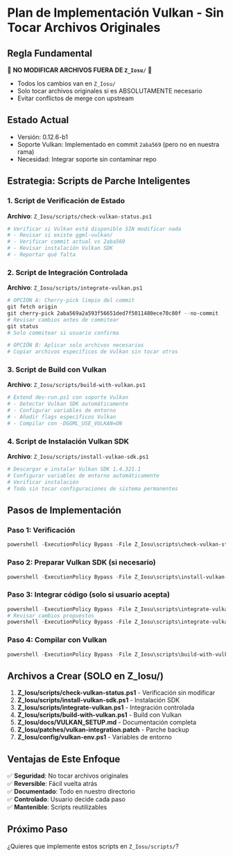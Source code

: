 # Plan de Implementación Vulkan - Sin Tocar Archivos Originales

## Regla Fundamental
🚨 **NO MODIFICAR ARCHIVOS FUERA DE `Z_Iosu/`** 🚨
- Todos los cambios van en `Z_Iosu/`
- Solo tocar archivos originales si es ABSOLUTAMENTE necesario
- Evitar conflictos de merge con upstream

## Estado Actual
- Versión: 0.12.6-b1
- Soporte Vulkan: Implementado en commit `2aba569` (pero no en nuestra rama)
- Necesidad: Integrar soporte sin contaminar repo

## Estrategia: Scripts de Parche Inteligentes

### 1. Script de Verificación de Estado
**Archivo**: `Z_Iosu/scripts/check-vulkan-status.ps1`

```powershell
# Verificar si Vulkan está disponible SIN modificar nada
# - Revisar si existe ggml-vulkan/
# - Verificar commit actual vs 2aba569
# - Revisar instalación Vulkan SDK
# - Reportar qué falta
```

### 2. Script de Integración Controlada
**Archivo**: `Z_Iosu/scripts/integrate-vulkan.ps1`

```powershell
# OPCIÓN A: Cherry-pick limpio del commit
git fetch origin
git cherry-pick 2aba569a2a593f56651ded7f5011480ece70c80f --no-commit
# Revisar cambios antes de commitear
git status
# Solo commitear si usuario confirma

# OPCIÓN B: Aplicar solo archivos necesarios
# Copiar archivos específicos de Vulkan sin tocar otros
```

### 3. Script de Build con Vulkan
**Archivo**: `Z_Iosu/scripts/build-with-vulkan.ps1`

```powershell
# Extend dev-run.ps1 con soporte Vulkan
# - Detectar Vulkan SDK automáticamente
# - Configurar variables de entorno
# - Añadir flags específicos Vulkan
# - Compilar con -DGGML_USE_VULKAN=ON
```

### 4. Script de Instalación Vulkan SDK
**Archivo**: `Z_Iosu/scripts/install-vulkan-sdk.ps1`

```powershell
# Descargar e instalar Vulkan SDK 1.4.321.1
# Configurar variables de entorno automáticamente
# Verificar instalación
# Todo sin tocar configuraciones de sistema permanentes
```

## Pasos de Implementación

### Paso 1: Verificación
```powershell
powershell -ExecutionPolicy Bypass -File Z_Iosu\scripts\check-vulkan-status.ps1
```

### Paso 2: Preparar Vulkan SDK (si necesario)
```powershell
powershell -ExecutionPolicy Bypass -File Z_Iosu\scripts\install-vulkan-sdk.ps1
```

### Paso 3: Integrar código (solo si usuario acepta)
```powershell
powershell -ExecutionPolicy Bypass -File Z_Iosu\scripts\integrate-vulkan.ps1 -DryRun
# Revisar cambios propuestos
powershell -ExecutionPolicy Bypass -File Z_Iosu\scripts\integrate-vulkan.ps1 -Confirm
```

### Paso 4: Compilar con Vulkan
```powershell
powershell -ExecutionPolicy Bypass -File Z_Iosu\scripts\build-with-vulkan.ps1
```

## Archivos a Crear (SOLO en Z_Iosu/)

1. **Z_Iosu/scripts/check-vulkan-status.ps1** - Verificación sin modificar
2. **Z_Iosu/scripts/install-vulkan-sdk.ps1** - Instalación SDK
3. **Z_Iosu/scripts/integrate-vulkan.ps1** - Integración controlada
4. **Z_Iosu/scripts/build-with-vulkan.ps1** - Build con Vulkan
5. **Z_Iosu/docs/VULKAN_SETUP.md** - Documentación completa
6. **Z_Iosu/patches/vulkan-integration.patch** - Parche backup
7. **Z_Iosu/config/vulkan-env.ps1** - Variables de entorno

## Ventajas de Este Enfoque

✅ **Seguridad**: No tocar archivos originales  
✅ **Reversible**: Fácil vuelta atrás  
✅ **Documentado**: Todo en nuestro directorio  
✅ **Controlado**: Usuario decide cada paso  
✅ **Mantenible**: Scripts reutilizables  

## Próximo Paso
¿Quieres que implemente estos scripts en `Z_Iosu/scripts/`?